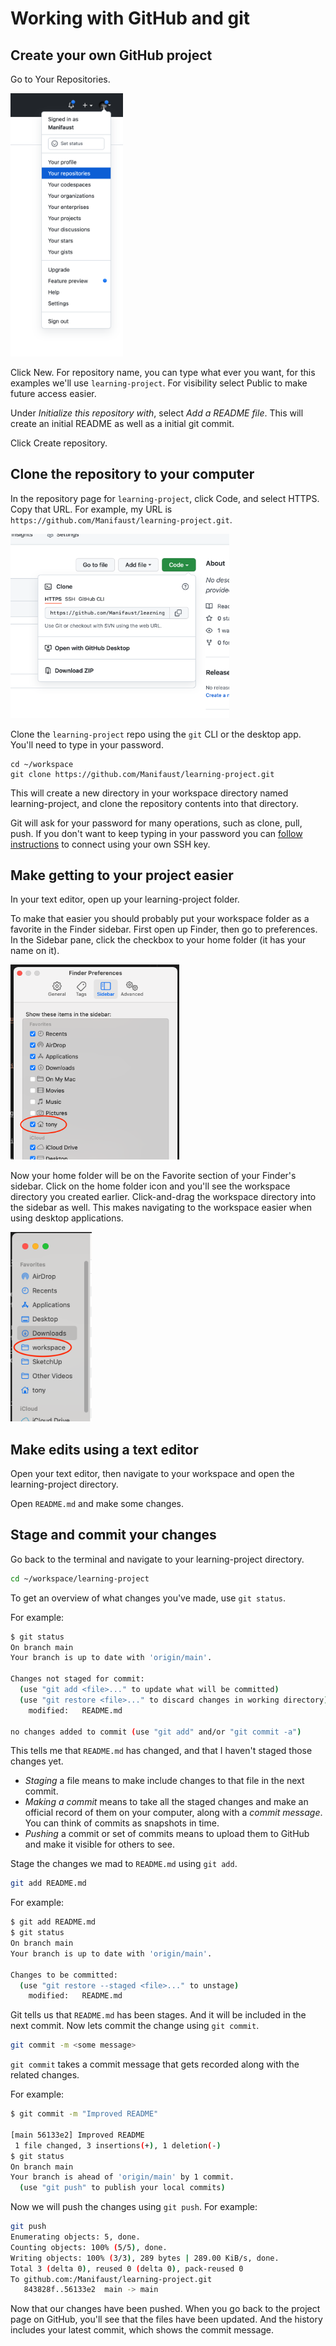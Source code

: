 # Working with GitHub and git

## Create your own GitHub project

Go to Your Repositories.

<img src="your-repositories.png" width="180">

Click New. For repository name, you can type what ever you want, for this examples we'll use `learning-project`. For visibility select Public to make future access easier. 

Under *Initialize this repository with*, select *Add a README file*. This will create an initial README as well as a initial git commit.

Click Create repository.

## Clone the repository to your computer

In the repository page for `learning-project`, click Code, and select HTTPS. Copy that URL. For example, my URL is `https://github.com/Manifaust/learning-project.git`.

<img src="clone-url.png" width="350">

Clone the `learning-project` repo using the `git` CLI or the desktop app. You'll need to type in your password.

```
cd ~/workspace
git clone https://github.com/Manifaust/learning-project.git
```

This will create a new directory in your workspace directory named learning-project, and clone the repository contents into that directory.

Git will ask for your password for many operations, such as clone, pull, push. If you don't want to keep typing in your password you can [follow instructions](https://docs.github.com/en/authentication/connecting-to-github-with-ssh) to connect using your own SSH key.

## Make getting to your project easier

In your text editor, open up your learning-project folder. 

To make that easier you should probably put your workspace folder as a favorite in the Finder sidebar. First open up Finder, then go to preferences. In the Sidebar pane, click the checkbox to your home folder (it has your name on it).

<img src="finder-sidebar-preferences.png" width="270">

Now your home folder will be on the Favorite section of your Finder's sidebar. Click on the home folder icon and you'll see the workspace directory you created earlier. Click-and-drag the workspace directory into the sidebar as well. This makes navigating to the workspace easier when using desktop applications.

<img src="finder-sidebar.png" width="130">

## Make edits using a text editor

Open your text editor, then navigate to your workspace and open the learning-project directory.

Open `README.md` and make some changes.

## Stage and commit your changes

Go back to the terminal and navigate to your learning-project directory.

```sh
cd ~/workspace/learning-project
```

To get an overview of what changes you've made, use `git status`.

For example:

```sh
$ git status
On branch main
Your branch is up to date with 'origin/main'.

Changes not staged for commit:
  (use "git add <file>..." to update what will be committed)
  (use "git restore <file>..." to discard changes in working directory)
	modified:   README.md

no changes added to commit (use "git add" and/or "git commit -a")
```

This tells me that `README.md` has changed, and that I haven't staged those changes yet.

* *Staging* a file means to make include changes to that file in the next commit.
* *Making a commit* means to take all the staged changes and make an official record of them on your computer, along with a *commit message*. You can think of commits as snapshots in time.
* *Pushing* a commit or set of commits means to upload them to GitHub and make it visible for others to see.

Stage the changes we mad to `README.md` using `git add`.

```sh
git add README.md
```

For example:

```sh
$ git add README.md
$ git status
On branch main
Your branch is up to date with 'origin/main'.

Changes to be committed:
  (use "git restore --staged <file>..." to unstage)
	modified:   README.md
```

Git tells us that `README.md` has been stages. And it will be included in the next commit. Now lets commit the change using `git commit`.

```sh
git commit -m <some message>
```

`git commit` takes a commit message that gets recorded along with the related changes.

For example:

```sh
$ git commit -m "Improved README"

[main 56133e2] Improved README
 1 file changed, 3 insertions(+), 1 deletion(-)
$ git status
On branch main
Your branch is ahead of 'origin/main' by 1 commit.
  (use "git push" to publish your local commits)
```

Now we will push the changes using `git push`. For example:

```sh
git push
Enumerating objects: 5, done.
Counting objects: 100% (5/5), done.
Writing objects: 100% (3/3), 289 bytes | 289.00 KiB/s, done.
Total 3 (delta 0), reused 0 (delta 0), pack-reused 0
To github.com:/Manifaust/learning-project.git
   843828f..56133e2  main -> main
```

Now that our changes have been pushed. When you go back to the project page on GitHub, you'll see that the files have been updated. And the history includes your latest commit, which shows the commit message.